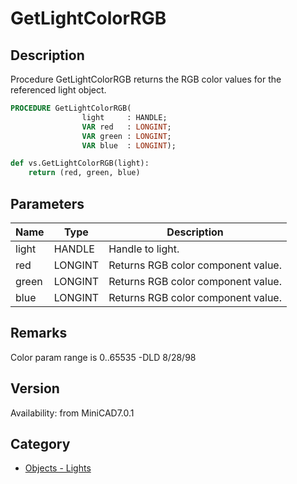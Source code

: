 # GetLightColorRGB

## Description
Procedure GetLightColorRGB returns the RGB color values for the referenced light object.

```pascal
PROCEDURE GetLightColorRGB(
				light     : HANDLE;
				VAR red   : LONGINT;
				VAR green : LONGINT;
				VAR blue  : LONGINT);
```

```python
def vs.GetLightColorRGB(light):
    return (red, green, blue)
```

## Parameters
|Name|Type|Description|
|---|---|---|
|light|HANDLE|Handle to light.|
|red|LONGINT|Returns RGB color component value.|
|green|LONGINT|Returns RGB color component value.|
|blue|LONGINT|Returns RGB color component value.|

## Remarks
Color param range is 0..65535 -DLD 8/28/98

## Version
Availability: from MiniCAD7.0.1

## Category
* [Objects - Lights](../Categories/Objects%20-%20Lights.md)
